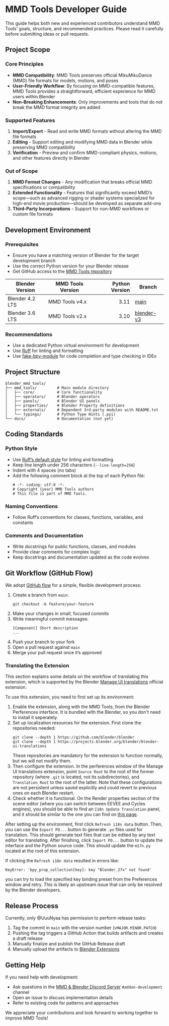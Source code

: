 # MMD Tools Developer Guide

This guide helps both new and experienced contributors understand MMD Tools’ goals, structure, and recommended practices.
Please read it carefully before submitting ideas or pull requests.

## Project Scope

### Core Principles
- **MMD Compatibility**: MMD Tools preserves official MikuMikuDance (MMD) file formats for models, motions, and poses
- **User-Friendly Workflow**: By focusing on MMD-compatible features, MMD Tools provides a straightforward, efficient experience for MMD users within Blender
- **Non-Breaking Enhancements**: Only improvements and tools that do not break the MMD format integrity are added

### Supported Features
1. **Import/Export** - Read and write MMD formats without altering the MMD file formats
2. **Editing** - Support editing and modifying MMD data in Blender while preserving MMD compatibility
3. **Verification** - Preview and confirm MMD-compliant physics, motions, and other features directly in Blender

### Out of Scope
1. **MMD Format Changes** - Any modification that breaks official MMD specifications or compatibility
2. **Extended Functionality** - Features that significantly exceed MMD’s scope—such as advanced rigging or shader systems specialized for high-end movie production—should be developed as separate add-ons
3. **Third-Party Incorporations** - Support for non-MMD workflows or custom file formats

## Development Environment

### Prerequisites
- Ensure you have a matching version of Blender for the target development branch
- Use the correct Python version for your Blender release
- Get GitHub access to the [MMD Tools repository](https://github.com/MMD-Blender/blender_mmd_tools)

| Blender Version | MMD Tools Version | Python Version | Branch                                                                         |
|-----------------|-------------------|---------------:|--------------------------------------------------------------------------------|
| Blender 4.2 LTS | MMD Tools v4.x    |           3.11 | [main](https://github.com/MMD-Blender/blender_mmd_tools)                       |
| Blender 3.6 LTS | MMD Tools v2.x    |           3.10 | [blender-v3](https://github.com/MMD-Blender/blender_mmd_tools/tree/blender-v3) |

### Recommendations
- Use a dedicated Python virtual environment for development
- Use [Ruff](https://github.com/astral-sh/ruff) for linting and formatting
- Use [fake-bpy-module](https://github.com/nutti/fake-bpy-module) for code completion and type checking in IDEs

## Project Structure
```
blender_mmd_tools/
├── mmd_tools/         # Main module directory
│   ├── core/          # Core functionality
│   ├── operators/     # Blender operators
│   ├── panels/        # Blender UI panels
│   ├── properties/    # Blender Property definitions
│   ├── externals/     # Dependent 3rd-party modules with README.txt
│   └── typings/       # Python Type Hints (.pyi)
└── docs/              # Documentation (not yet)
```

## Coding Standards

### Python Style
- Use [Ruff’s default style](https://docs.astral.sh/ruff/formatter/#philosophy) for linting and formatting
- Keep line length under 256 characters (`--line-length=256`)
- Indent with 4 spaces (no tabs)
- Add the following comment block at the top of each Python file:
  ```
  # -*- coding: utf-8 -*-
  # Copyright {year} MMD Tools authors
  # This file is part of MMD Tools.
  ```

### Naming Conventions
- Follow Ruff’s conventions for classes, functions, variables, and constants

### Comments and Documentation
- Write docstrings for public functions, classes, and modules
- Provide clear comments for complex logic
- Keep docstrings and documentation updated as the code evolves

## Git Workflow (GitHub Flow)
We adopt [GitHub flow](https://docs.github.com/en/get-started/using-github/github-flow) for a simple, flexible development process:

1. Create a branch from `main`:
   ```
   git checkout -b feature/your-feature
   ```
2. Make your changes in small, focused commits
3. Write meaningful commit messages:
   ```
   [Component] Short description
   ...
   ```
4. Push your branch to your fork
5. Open a pull request against `main`
6. Merge your pull request once it’s approved

### Translating the Extension
This section explains some details on the workflow of translating this extension, which is supported by the Blender [Manage UI translations](https://developer.blender.org/docs/handbook/translating/translator_guide/#manage-ui-translations-add-on) official extension.

To use this extension, you need to first set up its environment:
1. Enable the extension, along with the MMD Tools, from the Blender Perferences interface. It is bundled with the Blender, so you don't need to install it seperately.
2. Set up localization resources for the extension. First clone the repositories needed:
   ```
   git clone --depth 1 https://github.com/blender/blender
   git clone --depth 1 https://projects.blender.org/blender/blender-ui-translations
   ```
   These repositories are mandatory for the extension to function normally, but we will not modify them.
3. Then configure the extension. In the perferences window of the Manage UI translations extension, point `Source Root` to the root of the former repository (where `.git` is located, not its subdirectories), and `Translation Root` to the root of the latter. Note that these configurations are not persistent unless saved explicitly and could revert to previous ones on each Blender restart.
4. Check whether it is functional. On the Render properties section of the scene editor (where you can switch between EEVEE and Cycles engines), you should be able to find an `I18n Update Translation` panel, and it should be similar to the one you can find on [this page](https://developer.blender.org/docs/handbook/translating/translator_guide/#manage-ui-translations-add-on).

After setting up the environment, first click `Refresh i18n data` button.
Then, you can use the `Export PO...` button to generate `.po` files used for translation. 
This should generate text files that can be edited by any text editor for translating.
After finishing, click `Import PO...` button to update the interface and the Python source code.
This should update the `m17n.py` located at the root of this extension.

If clicking the `Refresh i18n data` resulted in errors like:
```
KeyError: 'bpy_prop_collection[key]: key "Blender_27x" not found'
```
you can try to load the specified key binding preset from the Preferences window and retry.
This is likely an upstream issue that can only be resolved by the Blender developers.

## Release Process
Currently, only @UuuNyaa has permission to perform release tasks:

1. Tag the commit in `main` with the version number (`vMAJOR.MINOR.PATCH`)
2. Pushing the tag triggers a GitHub Action that builds artifacts and creates a draft release
3. Manually finalize and publish the GitHub Release draft
4. Manually upload the artifacts to [Blender Extensions](https://extensions.blender.org/add-ons/mmd-tools/)

## Getting Help
If you need help with development:
- Ask questions in the [MMD & Blender Discord Server](https://discord.gg/zRgUkuaPWw) `#addon-development` channel
- Open an issue to discuss implementation details
- Refer to existing code for patterns and approaches

We appreciate your contributions and look forward to working together to improve MMD Tools!
